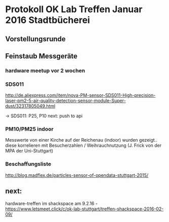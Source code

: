 # Protokoll OK Lab Treffen Januar 2016 Stadtbücherei

## Vorstellungsrunde

## Feinstaub Messgeräte

### hardware meetup vor 2 wochen

### SDS011

http://de.aliexpress.com/item/nova-PM-sensor-SDS011-High-precision-laser-pm2-5-air-quality-detection-sensor-module-Super-dust/32317805049.html

-> SDS011: P25, P10
next: push to api

### PM10/PM25 indoor

Messwerte von einer Kirche auf der Reichenau (indoor) wurden gezeigt.. 
diese korrelieren mit Besucherzahlen / Weihrauchnutzung
(J. Frick von der MPA der Uni-Stuttgart)

### Beschaffungsliste

http://blog.madflex.de/particles-sensor-of-opendata-stuttgart-2015/

## next:

hardware-treffen im shackspace am 9.2.16 - 
https://www.letsmeet.click/c/ok-lab-stuttgart/treffen-shackspace-2016-02-09/

